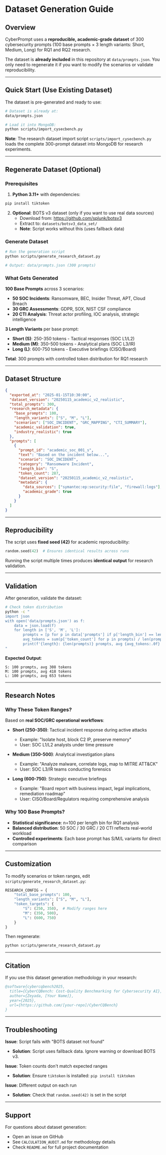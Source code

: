 # Dataset Generation Guide

## Overview

CyberPrompt uses a **reproducible, academic-grade dataset** of 300 cybersecurity prompts (100 base prompts × 3 length variants: Short, Medium, Long) for RQ1 and RQ2 research.

The dataset is **already included** in this repository at `data/prompts.json`. You only need to regenerate it if you want to modify the scenarios or validate reproducibility.

---

## Quick Start (Use Existing Dataset)

The dataset is pre-generated and ready to use:

```bash
# Dataset is already at:
data/prompts.json

# Load it into MongoDB:
python scripts/import_cysecbench.py
```

**Note**: The research dataset import script `scripts/import_cysecbench.py` loads the complete 300-prompt dataset into MongoDB for research experiments.

---

## Regenerate Dataset (Optional)

### Prerequisites

1. **Python 3.11+** with dependencies:
```bash
pip install tiktoken
```

2. **Optional**: BOTS v3 dataset (only if you want to use real data sources)
   - Download from: https://github.com/splunk/botsv3
   - Extract to: `datasets/botsv3_data_set/`
   - **Note**: Script works without this (uses fallback data)

### Generate Dataset

```bash
# Run the generation script
python scripts/generate_research_dataset.py

# Output: data/prompts.json (300 prompts)
```

### What Gets Generated

**100 Base Prompts** across 3 scenarios:
- **50 SOC Incidents**: Ransomware, BEC, Insider Threat, APT, Cloud Breach
- **30 GRC Assessments**: GDPR, SOX, NIST CSF compliance
- **20 CTI Analysis**: Threat actor profiling, IOC analysis, strategic intelligence

**3 Length Variants** per base prompt:
- **Short (S)**: 250-350 tokens - Tactical responses (SOC L1/L2)
- **Medium (M)**: 350-500 tokens - Analytical plans (SOC L3/IR)
- **Long (L)**: 600-750 tokens - Executive briefings (CISO/Board)

**Total**: 300 prompts with controlled token distribution for RQ1 research

---

## Dataset Structure

```json
{
  "exported_at": "2025-01-15T10:30:00",
  "dataset_version": "20250115_academic_v2_realistic",
  "total_prompts": 300,
  "research_metadata": {
    "base_prompts": 100,
    "length_variants": ["S", "M", "L"],
    "scenarios": ["SOC_INCIDENT", "GRC_MAPPING", "CTI_SUMMARY"],
    "academic_validation": true,
    "industry_realistic": true
  },
  "prompts": [
    {
      "prompt_id": "academic_soc_001_s",
      "text": "Based on the incident below...",
      "scenario": "SOC_INCIDENT",
      "category": "Ransomware Incident",
      "length_bin": "S",
      "token_count": 287,
      "dataset_version": "20250115_academic_v2_realistic",
      "metadata": {
        "data_sources": ["symantec:ep:security:file", "firewall:logs"],
        "academic_grade": true
      }
    }
  ]
}
```

---

## Reproducibility

The script uses **fixed seed (42)** for academic reproducibility:

```python
random.seed(42)  # Ensures identical results across runs
```

Running the script multiple times produces **identical output** for research validation.

---

## Validation

After generation, validate the dataset:

```bash
# Check token distribution
python -c "
import json
with open('data/prompts.json') as f:
    data = json.load(f)
    for length in ['S', 'M', 'L']:
        prompts = [p for p in data['prompts'] if p['length_bin'] == length]
        avg_tokens = sum(p['token_count'] for p in prompts) / len(prompts)
        print(f'{length}: {len(prompts)} prompts, avg {avg_tokens:.0f} tokens')
"
```

**Expected Output**:
```
S: 100 prompts, avg 308 tokens
M: 100 prompts, avg 418 tokens
L: 100 prompts, avg 653 tokens
```

---

## Research Notes

### Why These Token Ranges?

Based on **real SOC/GRC operational workflows**:

- **Short (250-350)**: Tactical incident response during active attacks
  - Example: "Isolate host, block C2 IP, preserve memory"
  - User: SOC L1/L2 analysts under time pressure

- **Medium (350-500)**: Analytical investigation plans
  - Example: "Analyze malware, correlate logs, map to MITRE ATT&CK"
  - User: SOC L3/IR teams conducting forensics

- **Long (600-750)**: Strategic executive briefings
  - Example: "Board report with business impact, legal implications, remediation roadmap"
  - User: CISO/Board/Regulators requiring comprehensive analysis

### Why 100 Base Prompts?

- **Statistical significance**: n=100 per length bin for RQ1 analysis
- **Balanced distribution**: 50 SOC / 30 GRC / 20 CTI reflects real-world workload
- **Controlled experiments**: Each base prompt has S/M/L variants for direct comparison

---

## Customization

To modify scenarios or token ranges, edit `scripts/generate_research_dataset.py`:

```python
RESEARCH_CONFIG = {
    "total_base_prompts": 100,
    "length_variants": ["S", "M", "L"],
    "token_targets": {
        "S": (250, 350),  # Modify ranges here
        "M": (350, 500),
        "L": (600, 750)
    }
}
```

Then regenerate:
```bash
python scripts/generate_research_dataset.py
```

---

## Citation

If you use this dataset generation methodology in your research:

```bibtex
@software{cybercqbench2025,
  title={CyberCQBench: Cost-Quality Benchmarking for Cybersecurity AI},
  author={Zeyada, [Your Name]},
  year={2025},
  url={https://github.com/[your-repo]/CyberCQBench}
}
```

---

## Troubleshooting

**Issue**: Script fails with "BOTS dataset not found"
- **Solution**: Script uses fallback data. Ignore warning or download BOTS v3.

**Issue**: Token counts don't match expected ranges
- **Solution**: Ensure `tiktoken` is installed: `pip install tiktoken`

**Issue**: Different output on each run
- **Solution**: Check that `random.seed(42)` is set in the script

---

## Support

For questions about dataset generation:
- Open an issue on GitHub
- See `CALCULATION_AUDIT.md` for methodology details
- Check `README.md` for full project documentation
